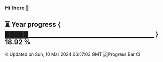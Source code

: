 ### Hi there 👋
⏳ Year progress { █████▁▁▁▁▁▁▁▁▁▁▁▁▁▁▁▁▁▁▁▁▁▁▁▁▁ } 18.92 %
---
⏰ Updated on Sun, 10 Mar 2024 06:07:03 GMT
![Progress Bar CI](https://github.com/Moyi321/Moyi321/workflows/Progress%20Bar%20CI/badge.svg)
